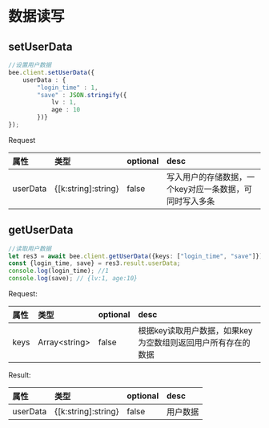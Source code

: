 # 数据读写

## setUserData

```typescript
//设置用户数据
bee.client.setUserData({
    userData : {
        "login_time" : 1,
        "save" : JSON.stringify({
            lv : 1,
            age : 10
        })}
});
```

Request

| 属性 | 类型 | optional | desc |
| :--- | :--- | :--- | :--- |
| userData | {\[k:string\]:string} | false | 写入用户的存储数据，一个key对应一条数据，可同时写入多条 |

## getUserData

```typescript
//读取用户数据
let res3 = await bee.client.getUserData({keys: ["login_time", "save"]});
const {login_time, save} = res3.result.userData;
console.log(login_time); //1
console.log(save); // {lv:1, age:10}
```

Request:

| 属性 | 类型 | optional | desc |
| :--- | :--- | :--- | :--- |
| keys | Array&lt;string&gt; | false | 根据key读取用户数据，如果key为空数组则返回用户所有存在的数据 |

Result:

| 属性 | 类型 | optional | desc |
| :--- | :--- | :--- | :--- |
| userData | {\[k:string\]:string} | false | 用户数据 |

